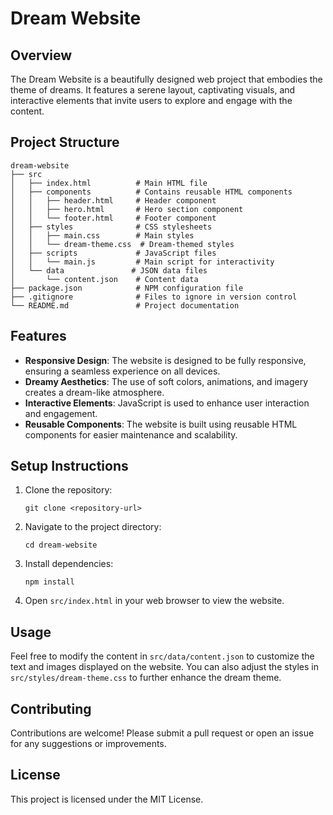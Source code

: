 # Dream Website

## Overview
The Dream Website is a beautifully designed web project that embodies the theme of dreams. It features a serene layout, captivating visuals, and interactive elements that invite users to explore and engage with the content.

## Project Structure
```
dream-website
├── src
│   ├── index.html          # Main HTML file
│   ├── components          # Contains reusable HTML components
│   │   ├── header.html     # Header component
│   │   ├── hero.html       # Hero section component
│   │   └── footer.html     # Footer component
│   ├── styles              # CSS stylesheets
│   │   ├── main.css        # Main styles
│   │   └── dream-theme.css  # Dream-themed styles
│   ├── scripts             # JavaScript files
│   │   └── main.js         # Main script for interactivity
│   └── data               # JSON data files
│       └── content.json    # Content data
├── package.json            # NPM configuration file
├── .gitignore              # Files to ignore in version control
└── README.md               # Project documentation
```

## Features
- **Responsive Design**: The website is designed to be fully responsive, ensuring a seamless experience on all devices.
- **Dreamy Aesthetics**: The use of soft colors, animations, and imagery creates a dream-like atmosphere.
- **Interactive Elements**: JavaScript is used to enhance user interaction and engagement.
- **Reusable Components**: The website is built using reusable HTML components for easier maintenance and scalability.

## Setup Instructions
1. Clone the repository:
   ```
   git clone <repository-url>
   ```
2. Navigate to the project directory:
   ```
   cd dream-website
   ```
3. Install dependencies:
   ```
   npm install
   ```
4. Open `src/index.html` in your web browser to view the website.

## Usage
Feel free to modify the content in `src/data/content.json` to customize the text and images displayed on the website. You can also adjust the styles in `src/styles/dream-theme.css` to further enhance the dream theme.

## Contributing
Contributions are welcome! Please submit a pull request or open an issue for any suggestions or improvements.

## License
This project is licensed under the MIT License.